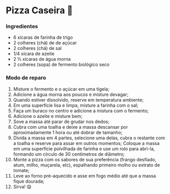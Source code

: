# Pizza Caseira :pizza:
### Ingredientes
 - 6 xícaras de farinha de trigo
 - 2 colheres (chá) de de açúcar
 - 2 colheres (chá) de sal
 - 1/4 xícara de azeite
 - 2 ½ xícaras de água morna
 - 2 colheres (sopa) de fermento biológico seco
 ### Modo de reparo
1. Misture o fermento e o açúcar em uma tigela;
2. Adicione a água morna aos poucos e misture devagar;
3. Quando estiver dissolvido, reserve em temperatura ambiente;
4. Em uma superfície lisa e limpa, misture a farinha com o sal;
5. Faça um buraco no centro e adicione a mistura com o fermento;
6. Adicione o azeite e misture bem;
7. Sove a massa até parar de grudar nos dedos;
8. Cubra com uma toalha e deixe a massa descansar por aproximadamente 1 hora ou até dobrar de tamanho;
9. Divida a massa em 4 partes, selecione uma delas, cubra o restante com a toalha e reserve para assar em outros momentos;
Coloque a massa em uma superfície polvilhada de farinha e use um rolo para abri-la, formando um círculo de 30 centímetros de diâmetro;
10. Monte a pizza com os sabores de sua preferência (frango desfiado, atum, milho, muçarela, etc), espalhando primeiro molho ou extrato de tomate;
11. Leve ao forno pré-aquecido e asse em fogo médio até que a massa fique dourada;
12. Sirva! :yum:
